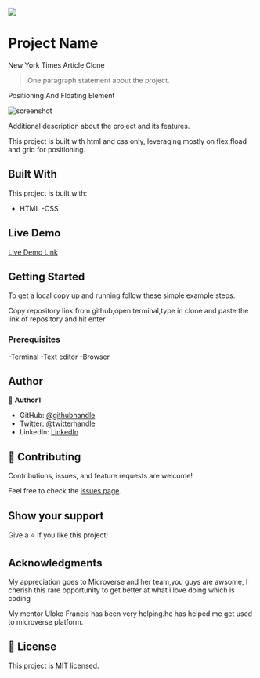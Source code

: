 ![](https://img.shields.io/badge/Microverse-blueviolet)


# Project Name
New York Times Article Clone

> One paragraph statement about the project.

Positioning And Floating Element

![screenshot](../images/Newyorktimes.png)

Additional description about the project and its features.

This project is built with html and css only, leveraging mostly on flex,fload and grid for positioning.


## Built With 
This project is built with:
- HTML 
-CSS

## Live Demo

[Live Demo Link](https://fortuneonyeka.github.io/week1project2-New-york-Times/)


## Getting Started
To get a local copy up and running follow these simple example steps.

Copy repository link from github,open terminal,type in clone and paste the link of repository and hit enter

### Prerequisites
-Terminal
-Text editor
-Browser
## Author

👤 **Author1**

- GitHub: [@githubhandle](https://github.com/fortuneonyeka)
- Twitter: [@twitterhandle](https://twitter.com/FortuneOnyeka)
- LinkedIn: [LinkedIn](https://www.linkedin.com/in/evergreen-fortune-5a43711a3/)

## 🤝 Contributing

Contributions, issues, and feature requests are welcome!

Feel free to check the [issues page](https://github.com/issues).

## Show your support

Give a ⭐️ if you like this project!

## Acknowledgments
My appreciation goes to Microverse and her team,you guys are awsome,
I cherish this rare opportunity to get better at what i love doing which is coding

My mentor Uloko Francis has been very helping.he has helped me get used to microverse platform.

## 📝 License

This project is [MIT](https://mit-license.org) licensed.

